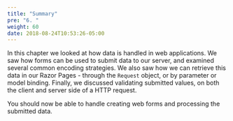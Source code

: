 ```yaml
---
title: "Summary"
pre: "6. "
weight: 60
date: 2018-08-24T10:53:26-05:00
---
```


In this chapter we looked at how data is handled in web applications.  We saw how forms can be used to submit data to our server, and examined several common encoding strategies.  We also saw how we can retrieve this data in our Razor Pages - through the `Request` object, or by parameter or model binding. Finally, we discussed validating submitted values, on both the client and server side of a HTTP request.

You should now be able to handle creating web forms and processing the submitted data.
